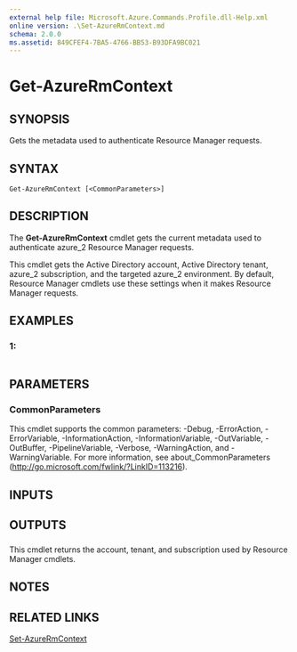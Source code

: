 ```yaml
---
external help file: Microsoft.Azure.Commands.Profile.dll-Help.xml
online version: .\Set-AzureRmContext.md
schema: 2.0.0
ms.assetid: 849CFEF4-7BA5-4766-BB53-B93DFA9BC021
---
```


# Get-AzureRmContext

## SYNOPSIS
Gets the metadata used to authenticate Resource Manager requests.

## SYNTAX

```
Get-AzureRmContext [<CommonParameters>]
```

## DESCRIPTION
The **Get-AzureRmContext** cmdlet gets the current metadata used to authenticate azure_2 Resource Manager requests.

This cmdlet gets the Active Directory account, Active Directory tenant, azure_2 subscription, and the targeted azure_2 environment.
By default, Resource Manager cmdlets use these settings when it makes Resource Manager requests.

## EXAMPLES

### 1:
```

```

## PARAMETERS

### CommonParameters
This cmdlet supports the common parameters: -Debug, -ErrorAction, -ErrorVariable, -InformationAction, -InformationVariable, -OutVariable, -OutBuffer, -PipelineVariable, -Verbose, -WarningAction, and -WarningVariable. For more information, see about_CommonParameters (http://go.microsoft.com/fwlink/?LinkID=113216).

## INPUTS

## OUTPUTS

###  
This cmdlet returns the account, tenant, and subscription used by Resource Manager cmdlets.

## NOTES

## RELATED LINKS

[Set-AzureRmContext](./Set-AzureRmContext.md)


